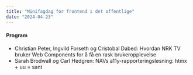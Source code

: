 ```yaml
---
title: "Minifagdag for frontend i det offentlige"
date: "2024-04-23"
---
```


#### Program

- Christian Peter, Ingvild Forseth og Cristobal Dabed: Hvordan NRK TV bruker Web Components for å få en rask brukeropplevelse
- Sarah Brodwall og Carl Hedgren: NAVs a11y-rapporteringsløsning: htmx + uu = sant
